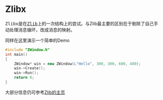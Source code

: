 # Zlibx
<kbd>Zlibx</kbd>是在<kbd>[Zlib](https://github.com/shiinasama/zlib)</kbd>上的一次结构上的尝试。与Zlib最主要的区别在于剔除了自己手动处理消息循环，改成消息的映射。

同样在这里演示一个简单的Demo

~~~c++
#include "ZWindow.h"
int main()
{
    ZWindow* win = new ZWindow(L"Hello", 300, 300, 600, 400);
    win->Create();
    win->Run();
    return 0;
}
~~~

大部分信息仍可参考[Zlib的主页](https://github.com/shiinasama/zlib)